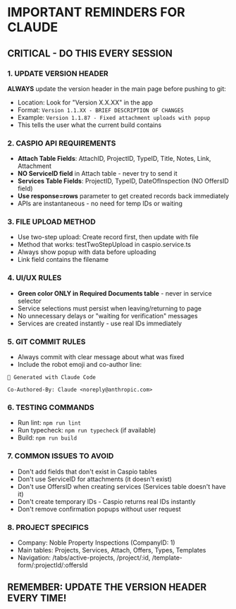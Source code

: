 # IMPORTANT REMINDERS FOR CLAUDE

## CRITICAL - DO THIS EVERY SESSION

### 1. UPDATE VERSION HEADER
**ALWAYS** update the version header in the main page before pushing to git:
- Location: Look for "Version X.X.XX" in the app
- Format: `Version 1.1.XX - BRIEF DESCRIPTION OF CHANGES`
- Example: `Version 1.1.87 - Fixed attachment uploads with popup`
- This tells the user what the current build contains

### 2. CASPIO API REQUIREMENTS
- **Attach Table Fields**: AttachID, ProjectID, TypeID, Title, Notes, Link, Attachment
- **NO ServiceID field** in Attach table - never try to send it
- **Services Table Fields**: ProjectID, TypeID, DateOfInspection (NO OffersID field)
- **Use response=rows** parameter to get created records back immediately
- APIs are instantaneous - no need for temp IDs or waiting

### 3. FILE UPLOAD METHOD
- Use two-step upload: Create record first, then update with file
- Method that works: testTwoStepUpload in caspio.service.ts
- Always show popup with data before uploading
- Link field contains the filename

### 4. UI/UX RULES
- **Green color ONLY in Required Documents table** - never in service selector
- Service selections must persist when leaving/returning to page
- No unnecessary delays or "waiting for verification" messages
- Services are created instantly - use real IDs immediately

### 5. GIT COMMIT RULES
- Always commit with clear message about what was fixed
- Include the robot emoji and co-author line:
```
🤖 Generated with Claude Code

Co-Authored-By: Claude <noreply@anthropic.com>
```

### 6. TESTING COMMANDS
- Run lint: `npm run lint`
- Run typecheck: `npm run typecheck` (if available)
- Build: `npm run build`

### 7. COMMON ISSUES TO AVOID
- Don't add fields that don't exist in Caspio tables
- Don't use ServiceID for attachments (it doesn't exist)
- Don't use OffersID when creating services (Services table doesn't have it)
- Don't create temporary IDs - Caspio returns real IDs instantly
- Don't remove confirmation popups without user request

### 8. PROJECT SPECIFICS
- Company: Noble Property Inspections (CompanyID: 1)
- Main tables: Projects, Services, Attach, Offers, Types, Templates
- Navigation: /tabs/active-projects, /project/:id, /template-form/:projectId/:offersId

## REMEMBER: UPDATE THE VERSION HEADER EVERY TIME!